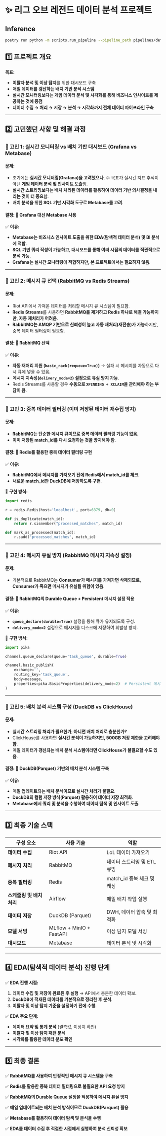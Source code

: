 # ✨ **리그 오브 레전드 데이터 분석 프로젝트**

## Inference
```bash
poetry run python -m scripts.run_pipeline --pipeline_path pipelines/default/pipeline.py --config_path pipelines/default/config.yaml
```

## **1️⃣ 프로젝트 개요**
**목표:**
- **이탈자 분석 및 이상 탐지**를 위한 대시보드 구축
- **매일 데이터를 갱신하는 배치 기반 분석 시스템**
- **실시간 모니터링보다는 게임 데이터 분석 및 시각화를 통해 비즈니스 인사이트를 제공하는 것에 중점**
- **데이터 수집 → 처리 → 저장 → 분석 → 시각화까지 전체 데이터 파이프라인 구축**

---

## **2️⃣ 고민했던 사항 및 해결 과정**

### **🔹 고민 1: 실시간 모니터링 vs 배치 기반 대시보드 (Grafana vs Metabase)**
#### **문제:**
- 초기에는 **실시간 모니터링(Grafana)을 고려했으나**, 주 목표가 실시간 지표 추적이 아닌 **게임 데이터 분석 및 인사이트 도출**임.
- **실시간 스트리밍보다는 배치 처리된 데이터를 활용하여 데이터 기반 의사결정을 내리는 것이 더 중요**함.
- **배치 분석을 위한 SQL 기반 시각화 도구로 Metabase를 고려**.

#### **결정:** 🚀 **Grafana 대신 Metabase 사용**
✅ **이유:**
- **Metabase는 비즈니스 인사이트 도출을 위한 EDA(탐색적 데이터 분석) 및 BI 분석에 적합**.
- **SQL 기반 쿼리 작성이 가능하고, 대시보드를 통해 여러 시점의 데이터를 직관적으로 분석 가능**.
- **Grafana는 실시간 모니터링에 적합하지만, 본 프로젝트에서는 필요하지 않음**.

---

### **🔹 고민 2: 메시지 큐 선택 (RabbitMQ vs Redis Streams)**
#### **문제:**
- Riot API에서 가져온 데이터를 처리할 메시지 큐 시스템이 필요함.
- **Redis Streams**를 사용하면 **RabbitMQ를 제거하고 Redis 하나로 해결 가능하지만, 자동 재처리가 어려움**.
- **RabbitMQ는 AMQP 기반으로 신뢰성이 높고 자동 재처리(재전송)가 가능**하지만, 중복 데이터 필터링이 필요함.

#### **결정:** 🚀 **RabbitMQ 선택**
✅ **이유:**
- **자동 재처리 지원 (`basic_nack(requeue=True)`)** → 실패 시 메시지를 자동으로 다시 큐에 넣을 수 있음.
- **메시지 지속성(`delivery_mode=2`) 설정으로 유실 방지 가능**.
- Redis Streams를 사용할 경우 **수동으로 `XPENDING + XCLAIM`을 관리해야 하는 부담이 큼**.

---

### **🔹 고민 3: 중복 데이터 필터링 (이미 저장된 데이터 재수집 방지)**
#### **문제:**
- **RabbitMQ는 단순한 메시지 큐이므로 중복 데이터 필터링 기능이 없음**.
- **이미 저장된 match_id를 다시 요청하는 것을 방지해야 함**.

#### **결정:** 🚀 **Redis를 활용한 중복 데이터 필터링 구현**
✅ **이유:**
- **RabbitMQ에서 메시지를 가져오기 전에 Redis에서 match_id를 체크**.
- **새로운 match_id만 DuckDB에 저장하도록 구현**.

📌 **구현 방식:**
```python
import redis

r = redis.Redis(host='localhost', port=6379, db=0)

def is_duplicate(match_id):
    return r.sismember("processed_matches", match_id)

def mark_as_processed(match_id):
    r.sadd("processed_matches", match_id)
```

---

### **🔹 고민 4: 메시지 유실 방지 (RabbitMQ 메시지 지속성 설정)**
#### **문제:**
- 기본적으로 RabbitMQ는 **Consumer가 메시지를 가져가면 삭제되므로, Consumer가 죽으면 메시지가 유실될 위험이 있음**.

#### **결정:** 🚀 **RabbitMQ의 Durable Queue + Persistent 메시지 설정 적용**
✅ **이유:**
- **`queue_declare(durable=True)`** 설정을 통해 큐가 유지되도록 구성.
- **`delivery_mode=2`** 설정으로 메시지를 디스크에 저장하여 휘발성 방지.

📌 **구현 방식:**
```python
import pika

channel.queue_declare(queue='task_queue', durable=True)

channel.basic_publish(
    exchange='',
    routing_key='task_queue',
    body=message,
    properties=pika.BasicProperties(delivery_mode=2)  # Persistent 메시지 설정
)
```

---

### **🔹 고민 5: 배치 분석 시스템 구성 (DuckDB vs ClickHouse)**
#### **문제:**
- **실시간 스트리밍 처리가 필요한가, 아니면 배치 처리로 충분한가?**
- ClickHouse를 사용하면 **실시간 분석이 가능하지만, 500GB 저장 제한을 고려해야 함**.
- **매일 데이터가 갱신되는 배치 분석 시스템이라면 ClickHouse가 불필요할 수도 있음**.

#### **결정:** 🚀 **DuckDB(Parquet) 기반의 배치 분석 시스템 구축**
✅ **이유:**
- **매일 업데이트되는 배치 분석이므로 실시간 처리가 불필요**.
- **DuckDB의 컬럼 저장 방식(Parquet) 활용하여 데이터 저장 최적화**.
- **Metabase에서 쿼리 및 분석을 수행하여 데이터 탐색 및 인사이트 도출**.

---

## **3️⃣ 최종 기술 스택**

| 구성 요소 | 사용 기술 | 역할 |
|------------|------------|----------------------------|
| **데이터 수집** | Riot API | LoL 데이터 가져오기 |
| **메시지 처리** | RabbitMQ | 데이터 스트리밍 및 ETL 큐잉 |
| **중복 필터링** | Redis | match_id 중복 체크 및 캐싱 |
| **스케줄링 및 배치 처리** | Airflow | 매일 배치 작업 실행 |
| **데이터 저장** | DuckDB (Parquet) | DWH, 데이터 압축 및 최적화 |
| **모델 서빙** | MLflow + MinIO + FastAPI | 이상 탐지 모델 서빙 |
| **대시보드** | Metabase | 데이터 분석 및 시각화 |

---

## **4️⃣ EDA(탐색적 데이터 분석) 진행 단계**
✅ **EDA 진행 시점:**
1. **데이터 수집 및 저장이 완료된 후 실행** → API에서 충분한 데이터 확보.
2. **DuckDB에 적재된 데이터를 기본적으로 정리한 후 분석**.
3. **이탈자 및 이상 탐지 기준을 설정하기 전에 수행**.

✅ **EDA 주요 단계:**
- **데이터 요약 및 통계 분석** (결측값, 이상치 확인)
- **이탈자 및 이상 탐지 패턴 분석**
- **시각화를 활용한 데이터 분포 확인**

---

## **5️⃣ 최종 결론**

✅ **RabbitMQ를 사용하여 안정적인 메시지 큐 시스템을 구축**

✅ **Redis를 활용한 중복 데이터 필터링으로 불필요한 API 요청 방지**

✅ **RabbitMQ의 Durable Queue 설정을 적용하여 메시지 유실 방지**

✅ **매일 업데이트되는 배치 분석 방식이므로 DuckDB(Parquet) 활용**

✅ **Metabase를 활용하여 데이터 탐색 및 분석을 수행**

✅ **EDA를 데이터 수집 후 적절한 시점에서 실행하여 분석 신뢰성 확보**


